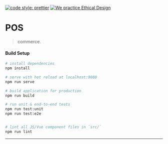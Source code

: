 [![code style: prettier](https://img.shields.io/badge/code_style-prettier-ff69b4.svg?style=flat-square)](https://github.com/prettier/prettier)
<a href='https://ind.ie/ethical-design'><img style='margin-left: auto; margin-right: auto;' alt='We practice Ethical Design' src='https://img.shields.io/badge/Ethical_Design-_▲_❤_-blue.svg'></a>

# POS

> commerce.

#### Build Setup

```bash
# install dependencies
npm install

# serve with hot reload at localhost:9080
npm run serve

# build application for production
npm run build

# run unit & end-to-end tests
npm run test:unit
npm run test:e2e


# lint all JS/Vue component files in `src/`
npm run lint
```

---